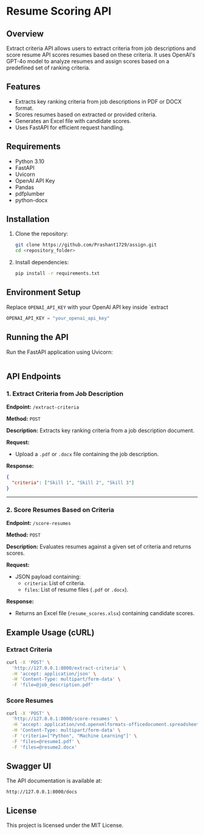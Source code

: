 # Resume Scoring API

## Overview

Extract criteria API allows users to extract criteria from job descriptions and score resume API scores resumes based on these criteria. It uses OpenAI's GPT-4o model to analyze resumes and assign scores based on a predefined set of ranking criteria.

## Features

- Extracts key ranking criteria from job descriptions in PDF or DOCX format.
- Scores resumes based on extracted or provided criteria.
- Generates an Excel file with candidate scores.
- Uses FastAPI for efficient request handling.

## Requirements

- Python 3.10
- FastAPI
- Uvicorn
- OpenAI API Key
- Pandas
- pdfplumber
- python-docx

## Installation

1. Clone the repository:
   ```sh
   git clone https://github.com/Prashant1729/assign.git
   cd <repository_folder>
   ```
2. Install dependencies:
   ```sh
   pip install -r requirements.txt
   ```

## Environment Setup

Replace `OPENAI_API_KEY` with your OpenAI API key inside `extract

```python
OPENAI_API_KEY = "your_openai_api_key"
```

## Running the API

Run the FastAPI application using Uvicorn:

```python extract.py
```

## API Endpoints

### 1. Extract Criteria from Job Description

**Endpoint:** `/extract-criteria`

**Method:** `POST`

**Description:** Extracts key ranking criteria from a job description document.

**Request:**

- Upload a `.pdf` or `.docx` file containing the job description.

**Response:**

```json
{
  "criteria": ["Skill 1", "Skill 2", "Skill 3"]
}
```

---

### 2. Score Resumes Based on Criteria

**Endpoint:** `/score-resumes`

**Method:** `POST`

**Description:** Evaluates resumes against a given set of criteria and returns scores.

**Request:**

- JSON payload containing:
  - `criteria`: List of criteria.
  - `files`: List of resume files (`.pdf` or `.docx`).

**Response:**

- Returns an Excel file (`resume_scores.xlsx`) containing candidate scores.

## Example Usage (cURL)

### Extract Criteria

```sh
curl -X 'POST' \
  'http://127.0.0.1:8000/extract-criteria' \
  -H 'accept: application/json' \
  -H 'Content-Type: multipart/form-data' \
  -F 'file=@job_description.pdf'
```

### Score Resumes

```sh
curl -X 'POST' \
  'http://127.0.0.1:8000/score-resumes' \
  -H 'accept: application/vnd.openxmlformats-officedocument.spreadsheetml.sheet' \
  -H 'Content-Type: multipart/form-data' \
  -F 'criteria=["Python", "Machine Learning"]' \
  -F 'files=@resume1.pdf' \
  -F 'files=@resume2.docx'
```

## Swagger UI

The API documentation is available at:

```
http://127.0.0.1:8000/docs
```

## License

This project is licensed under the MIT License.

